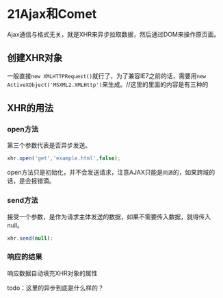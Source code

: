 # 21Ajax和Comet
Ajax通信与格式无关，就是XHR来异步拉取数据，然后通过DOM来操作原页面。

## 创建XHR对象
一般直接`new XMLHTTPRequest()`就行了，为了兼容IE7之前的话，需要用`new ActiveXObject('MSXML2.XMLHttp')`来生成。//这里的里面的内容是有三种的

## XHR的用法
### open方法
第三个参数代表是否异步发送。
```javascript
xhr.open('get','example.html',false);
```

open方法只是初始化，并不会发送请求，注意AJAX只能是`同源`的，如果跨域的话，是会报错滴。

### send方法
接受一个参数，是作为请求主体发送的数据，如果不需要传入数据，就得传入null。

```javascript
xhr.send(null):
```

### 响应的结果
响应数据自动填充XHR对象的属性

todo：这里的异步到底是什么样的？
